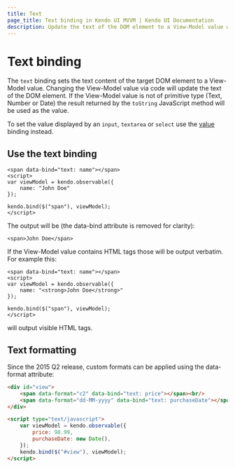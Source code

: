 ```yaml
---
title: Text
page_title: Text binding in Kendo UI MVVM | Kendo UI Documentation
description: Update the text of the DOM element to a View-Model value with text binding in Kendo UI MVVM.
---
```


# Text binding

The `text` binding sets the text content of the target DOM element to a View-Model value. Changing the View-Model value via code will
update the text of the DOM element. If the View-Model value is not of primitive type (Text, Number or Date)
the result returned by the `toString` JavaScript method will be used as the value.

To set the value displayed by an `input`, `textarea` or `select`
use the [value](value) binding instead.

## Use the text binding

    <span data-bind="text: name"></span>
    <script>
    var viewModel = kendo.observable({
        name: "John Doe"
    });

    kendo.bind($("span"), viewModel);
    </script>


The output will be (the data-bind attribute is removed for clarity):

    <span>John Doe</span>


If the View-Model value contains HTML tags those will be output verbatim. For example this:


    <span data-bind="text: name"></span>
    <script>
    var viewModel = kendo.observable({
        name: "<strong>John Doe</strong>"
    });

    kendo.bind($("span"), viewModel);
    </script>


will output visible HTML tags.

## Text formatting
Since the 2015 Q2 release, custom formats can be applied using the data-format attribute:
```html
<div id="view">
    <span data-format="c2" data-bind="text: price"></span><br/>
    <span data-format="dd-MM-yyyy" data-bind="text: purchaseDate"></span>
</div>

<script type="text/javascript">
    var viewModel = kendo.observable({
        price: 98.99,
        purchaseDate: new Date(),
    });
    kendo.bind($("#view"), viewModel);
</script>
```
